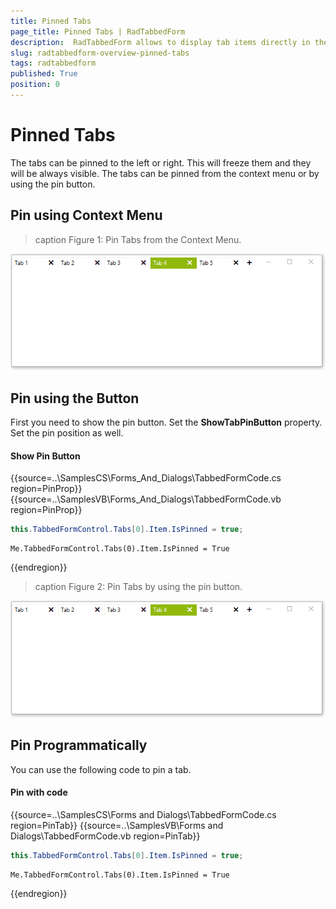 ```yaml
---
title: Pinned Tabs
page_title: Pinned Tabs | RadTabbedForm
description:  RadTabbedForm allows to display tab items directly in the title bar  
slug: radtabbedform-overview-pinned-tabs
tags: radtabbedform
published: True
position: 0
---
```



# Pinned Tabs

The tabs can be pinned to the left or right. This will freeze them and they will be always visible. The tabs can be pinned from the context menu or by using the pin button.

## Pin using Context Menu

>caption Figure 1: Pin Tabs from the Context Menu.

![radtabbedform-pinned-tabs001](images/radtabbedform-pinned-tabs001.gif)



## Pin using the Button

First you need to show the pin button. Set the **ShowTabPinButton** property. Set the pin position as well.

#### Show Pin Button

{{source=..\SamplesCS\Forms_And_Dialogs\TabbedFormCode.cs region=PinProp}} 
{{source=..\SamplesVB\Forms_And_Dialogs\TabbedFormCode.vb region=PinProp}}
````C#
this.TabbedFormControl.Tabs[0].Item.IsPinned = true;

````
````VB.NET
Me.TabbedFormControl.Tabs(0).Item.IsPinned = True

```` 

{{endregion}} 

>caption Figure 2: Pin Tabs by using the pin button.

![radtabbedform-pinned-tabs001](images/radtabbedform-pinned-tabs001.gif)


## Pin Programmatically

You can use the following code to pin a tab.

#### Pin with code


{{source=..\SamplesCS\Forms and Dialogs\TabbedFormCode.cs region=PinTab}} 
{{source=..\SamplesVB\Forms and Dialogs\TabbedFormCode.vb region=PinTab}}
````C#
this.TabbedFormControl.Tabs[0].Item.IsPinned = true;

````
````VB.NET
Me.TabbedFormControl.Tabs(0).Item.IsPinned = True

```` 

{{endregion}} 


